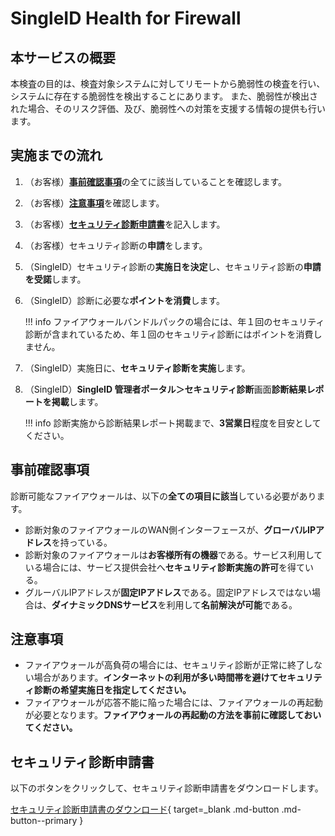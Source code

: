 # SingleID Health for Firewall
## 本サービスの概要
本検査の目的は、検査対象システムに対してリモートから脆弱性の検査を行い、システムに存在する脆弱性を検出することにあります。 また、脆弱性が検出された場合、そのリスク評価、及び、脆弱性への対策を支援する情報の提供も行います。

## 実施までの流れ
1. （お客様）[**事前確認事項**](#事前確認事項)の全てに該当していることを確認します。
2. （お客様）[**注意事項**](#注意事項)を確認します。
3. （お客様）[**セキュリティ診断申請書**](#セキュリティ診断申請書)を記入します。
4. （お客様）セキュリティ診断の**申請**をします。
5. （SingleID）セキュリティ診断の**実施日を決定**し、セキュリティ診断の**申請を受諾**します。
6. （SingleID）診断に必要な**ポイントを消費**します。
    
    !!! info
        ファイアウォールバンドルパックの場合には、年１回のセキュリティ診断が含まれているため、年１回のセキュリティ診断にはポイントを消費しません。

7. （SingleID）実施日に、**セキュリティ診断を実施**します。
8. （SingleID）**SingleID 管理者ポータル＞セキュリティ診断**画面**診断結果レポートを掲載**します。

    !!! info
        診断実施から診断結果レポート掲載まで、**3営業日**程度を目安としてください。

## 事前確認事項
診断可能なファイアウォールは、以下の**全ての項目に該当**している必要があります。

* 診断対象のファイアウォールのWAN側インターフェースが、**グローバルIPアドレス**を持っている。
* 診断対象のファイアウォールは**お客様所有の機器**である。サービス利用している場合には、サービス提供会社へ**セキュリティ診断実施の許可**を得ている。
* グルーバルIPアドレスが**固定IPアドレス**である。固定IPアドレスではない場合は、**ダイナミックDNSサービス**を利用して**名前解決が可能**である。

## 注意事項
* ファイアウォールが高負荷の場合には、セキュリティ診断が正常に終了しない場合があります。**インターネットの利用が多い時間帯を避けてセキュリティ診断の希望実施日を指定してください。**
* ファイアウォールが応答不能に陥った場合には、ファイアウォールの再起動が必要となります。**ファイアウォールの再起動の方法を事前に確認しておいてください。**

## セキュリティ診断申請書
以下のボタンをクリックして、セキュリティ診断申請書をダウンロードします。

[セキュリティ診断申請書のダウンロード](./application_sheets/singleid_health_for_fIrewall_application_sheet.xlsx){ target=_blank .md-button .md-button--primary }
